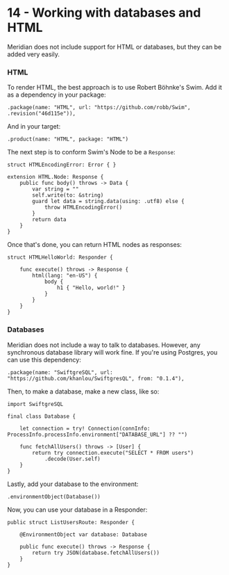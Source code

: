 # 14 - Working with databases and HTML

Meridian does not include support for HTML or databases, but they can be added very easily.

### HTML

To render HTML, the best approach is to use Robert Böhnke's Swim. Add it as a dependency in your package:

    .package(name: "HTML", url: "https://github.com/robb/Swim", .revision("46d115e")),

And in your target:

    .product(name: "HTML", package: "HTML")

The next step is to conform Swim's Node to be a `Response`:

    struct HTMLEncodingError: Error { }
    
    extension HTML.Node: Response {
        public func body() throws -> Data {
            var string = ""
            self.write(to: &string)
            guard let data = string.data(using: .utf8) else {
                throw HTMLEncodingError()
            }
            return data
        }
    }

Once that's done, you can return HTML nodes as responses:

    struct HTMLHelloWorld: Responder {
        
        func execute() throws -> Response {
            html(lang: "en-US") {
                body {
                    h1 { "Hello, world!" }
                }
            }
        }
    }

### Databases

Meridian does not include a way to talk to databases. However, any synchronous database library will work fine. If you're using Postgres, you can use this dependency:

    .package(name: "SwiftgreSQL", url: "https://github.com/khanlou/SwiftgresQL", from: "0.1.4"),

Then, to make a database, make a new class, like so:

    import SwiftgreSQL
    
    final class Database {
    
        let connection = try! Connection(connInfo: ProcessInfo.processInfo.environment["DATABASE_URL"] ?? "")
        
        func fetchAllUsers() throws -> [User] {
            return try connection.execute("SELECT * FROM users")
                .decode(User.self)
        }
    }

Lastly, add your database to the environment:

    .environmentObject(Database())

Now, you can use your database in a Responder:

    public struct ListUsersRoute: Responder {
        
        @EnvironmentObject var database: Database
    
        public func execute() throws -> Response {
            return try JSON(database.fetchAllUsers())
        }
    }
